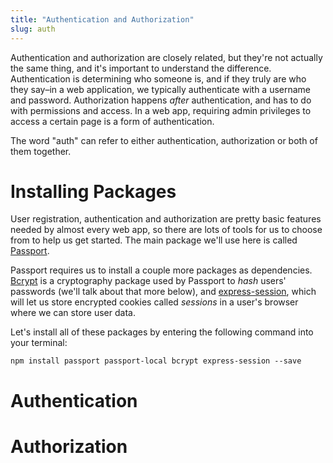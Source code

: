 ```yaml
---
title: "Authentication and Authorization"
slug: auth
---
```


<!-- TODO: [In this section we will save users in the database, and learn how to require a username and password.  By the end we will have a Registration page where users can sign up, a log in page, and a button for logging out ...] -->

<!-- TODO: Authentication vs. Authorization -->
Authentication and authorization are closely related, but they're not actually the same thing, and it's important to understand the difference.  Authentication is determining who someone is, and if they truly are who they say–in a web application, we typically authenticate with a username and password.  Authorization happens *after* authentication, and has to do with permissions and access.  In a web app, requiring admin privileges to access a certain page is a form of authentication.

The word "auth" can refer to either authentication, authorization or both of them together.

# Installing Packages

User registration, authentication and authorization are pretty basic features needed by almost every web app, so there are lots of tools for us to choose from to help us get started.  The main package we'll use here is called [Passport](http://www.passportjs.org/).
<!-- TODO: a little more background on passport and alternatives, and passport-local -->

Passport requires us to install a couple more packages as dependencies.  [Bcrypt](https://www.npmjs.com/package/bcrypt) is a cryptography package used by Passport to *hash* users' passwords (we'll talk about that more below), and [express-session](https://github.com/expressjs/session), which will let us store encrypted cookies called *sessions* in a user's browser where we can store user data.

Let's install all of these packages by entering the following command into your terminal:
```
npm install passport passport-local bcrypt express-session --save
```

# Authentication



# Authorization
